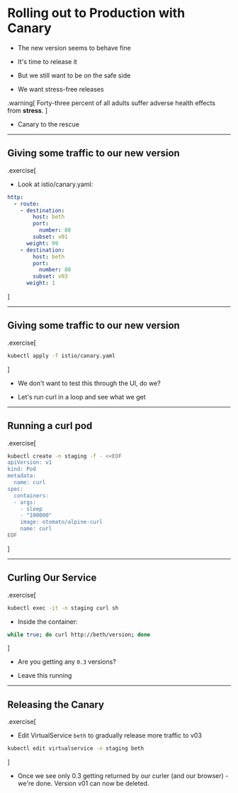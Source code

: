 # Rolling out to Production with Canary

- The new version seems to behave fine

- It's time to release it

- But we still want to be on the safe side

- We want stress-free releases

.warning[
    Forty-three percent of all adults suffer adverse health effects from **stress**.
]

- Canary to the rescue

---

## Giving some traffic to our new version

.exercise[
- Look at istio/canary.yaml:

```yaml
http:
  - route:
    - destination:
        host: beth
        port:
          number: 80
        subset: v01
      weight: 99
    - destination:
        host: beth
        port:
          number: 80
        subset: v03
      weight: 1
```
]

---

## Giving some traffic to our new version

.exercise[
```bash
kubectl apply -f istio/canary.yaml
```
]

- We don't want to test this through the UI, do we?

- Let's run curl in a loop and see what we get

---

## Running a curl pod

.exercise[
```bash
kubectl create -n staging -f - <<EOF
apiVersion: v1
kind: Pod
metadata:  
  name: curl
spec:
  containers:
  - args:
    - sleep
    - "100000"
    image: otomato/alpine-curl
    name: curl
EOF
```
]

---

## Curling Our Service

.exercise[
```bash
kubectl exec -it -n staging curl sh
```
- Inside the container:
```bash
while true; do curl http://beth/version; done
```
]

- Are you getting any `0.3` versions?

- Leave this running 

---
## Releasing the Canary

.exercise[
- Edit VirtualService `beth` to gradually release more traffic to v03
```bash 
kubectl edit virtualservice -n staging beth 
```
]
- Once we see only 0.3 getting returned by our curler (and our browser) - 
  <br/> we're done. Version v01 can now be deleted.





